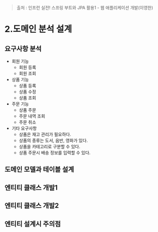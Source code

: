 > 출처 : 인프런  실전! 스프링 부트와 JPA 활용1 - 웹 애플리케이션 개발(이영한)

# 2.도메인 분석 설계
## 요구사항 분석
- 회원 기능 
  * 회원 등록
  * 회원 조회 
- 상품 기능
  * 상품 등록
  * 상품 수정
  * 상품 조회
- 주문 기능 
  * 상품 주문
  * 주문 내역 조회
  * 주문 취소
- 기타 요구사항
  * 상품은 재고 관리가 필요하다.
  * 상품의 종류는 도서, 음반, 영화가 있다. 
  * 상품을 카테고리로 구분할 수 있다. 
  * 상품 주문시 배송 정보를 입력할 수 있다.
  
## 도메인 모델과 테이블 설계
## 엔티티 클래스 개발1
## 엔티티 클래스 개발2
## 엔티티 설계시 주의점
